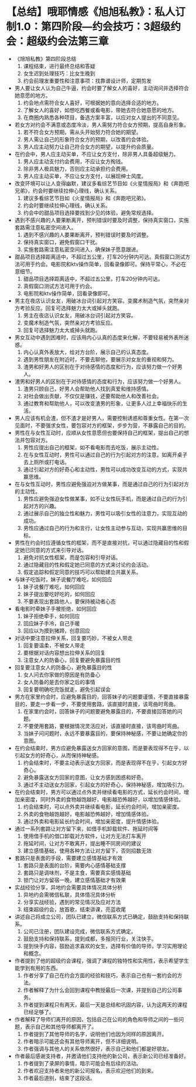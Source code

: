 # 【总结】哦耶情感《旭旭私教》：私人订制1.0：第四阶段—约会技巧：3超级约会：超级约会法第三章

-   《旭旭私教》第四阶段总结
    1.  课程结束，进行最终总结和答疑
    2.  女生迟到处理技巧：比女生晚到
    3.  约会前理发重要性和注意事项：找靠谱设计师，定期剪发
-   男人要让女人认为自己牛逼，约会时要了解女人的喜好，主动询问并选择符合她意愿的地方。
    1.  约会地点需符合女人喜好，可根据她的意向选择合适的地方。
    2.  了解女人的喜好，如想吃西餐或看电影，带她去符合她意愿的地方。
    3.  在商圈内熟悉各种项目，备选方案丰富，以应对女人提出的不同意见。
-   若女方对约会不满意或态度冷淡，男人需努力符合女方预期，提高自身形象。
    1.  若不符合女方预期，需从头开始努力符合她的期望。
    2.  男人需让自己的形象符合女方的预期，以改善约会体验。
    3.  男人应主动努力让自己符合女方的期望，以提升约会质量。
-   在约会中，男人应主动买单，不应让女方支付，除非男人具备超级魅力。
    1.  男人应主动支付约会费用，不应让女方掏钱。
    2.  除非男人极具魅力，否则应主动承担约会费用。
    3.  男人应主动买单，不应让女方支付，以展现绅士风度。
-   改变环境可以让人变得幽默，建议多看综艺节目如《火星情报局》和《奔跑吧兄弟》，约会时要继续拉伸心理线，确认关系。
    1.  建议多看综艺节目如《火星情报局》和《奔跑吧兄弟》。
    2.  约会时要继续拉伸心理线，确认关系。
    3.  约会中的甜品项目选择要找到少见的体验，避免常规选择。
-   遇到不感兴趣的人要果断离开，预判错误时要及时调整，保持真实窗口，实施套路需注意私密空间进入。
    1.  遇到不感兴趣的人要果断离开，预判错误时要及时调整。
    2.  保持真实窗口，避免假窗口干扰。
    3.  实施套路需注意私密空间进入，确保妹子愿意跟进。
-   甜品项目选择距离适中，不超过五公里，打车20分钟内可达。真假窗口测试方法可用于约会。电影院和ktv操作简单，回看录像即可。保持平常心，不必在意细节。
    1.  甜品项目选择距离适中，不超过五公里，打车20分钟内可达。
    2.  真假窗口测试方法可用于约会。
    3.  电影院和ktv操作简单，回看录像即可。
-   男主在夜店认识女友，用破冰台词引起对方笑容。变魔术制造气氛，突然亲对方考验反应。回复可选择魅力太大或掉头就跑。
    1.  男主在夜店认识女友，用破冰台词引起对方笑容。
    2.  变魔术制造气氛，突然亲对方考验反应。
    3.  回复可选择魅力太大或掉头就跑。
-   男女互动中遇到困难时，应该用内心认真的态度来化解，不要轻易被外表所迷惑。
    1.  内心认真外表放大，给对方台阶，展示自己的认真态度。
    2.  遇到男性朋友在附近时，不要去聊他，要展示对女友的重视和努力。
    3.  渣男和好男人的区别在于对待感情的态度和行为，应该努力做一个好男人。
-   渣男和好男人的区别在于对待感情的态度和行为，应该努力做一个好男人。
    1.  渣男只顾自己，好男人会帮助他人找到真爱和维持感情。
    2.  对社会做出贡献，不仅仅是赚钱，还要帮助他人和改善社会。
    3.  通过教育和帮助他人，可以改变渣男的形象，让更多人过上幸福快乐的生活。
-   男人应该有机会渣，但不渣才是好男人，需要控制诱惑和尊重女性。在第一次见面时，不要强求女性，要包容对方的框架，步步为营，不暴露自己的目的。
-   男性在与女性互动时，应顺从女性意愿但也要保持自己的框架，提出自己的想法并包容对方。
    1.  男性应提出自己的框架，如不看电影而去吃饭，展示主动性。
    2.  在与女性互动时，男性可以通过自己的行为引起对方的注意，如离开桌子去上厕所或打电话。
    3.  通过引起对方的好奇心和主动性，男性可以成功改变互动的方式，实现共赢思维。
-   在与女性互动时，男性应避免强迫对方做某事，而是通过自己的行为引起对方的主动性。
    1.  男性应避免强迫女性做某事，如不让女性玩手机，而是通过自己的行为引起对方的兴趣。
    2.  通过展示自己的独立性和魅力，男性可以吸引女性的注意力，实现互动的成功。
    3.  男性应通过自己的行为和言行，让女性主动参与互动，实现共赢思维的目标。
-   男性在约会时应遵循女性的框架，而不是直接对抗，可以通过隐藏目的性和假定她已同意的方式来引导对话。
    1.  避免对抗女性框架，而是包容和引导对话。
    2.  通过隐藏目的性和假定她已同意的方式来讨论约会活动。
    3.  假定追踪和假定同意的技巧可以帮助建立共赢关系。
-   与妹子吃饭时，妹子说餐厅难吃，如何回应
    1.  妹子说餐厅难吃，如何回应
    2.  妹子提出要吃好吃的，如何回应
    3.  不要表现出套路他人，要保持被动者心态
-   看电影时牵妹子手被拒绝，如何回应
    1.  妹子拒绝牵手，如何回应
    2.  回应妹子手冷，自己手暖
    3.  回应以为摸到猪蹄，创意回应
-   对话中要注意拉伸关系，回复要巧妙，不被女人带走
    1.  回复要温柔，不被女人带走
    2.  要根据对话内容想出拉伸关系的回复
    3.  注意女人的防备心，回复要避免暴露目的性
-   回复要注意女人的防备心，避免暴露目的性
    1.  女人问去你家做的原因是有防备心
    2.  女人防备的是去你家之后的事情
    3.  回复要明确吃完饭就走，避免引起误会
-   男方在家里约会时，应避免暴露目的，回答妹子的问题要谨慎，不要直接暴露目的，要走一步看一步，不要使用套路，该直接时直接，该弯曲时弯曲。
    1.  在家里约会时，回答妹子的问题要避免暴露目的，不要直接回答她的问题。
    2.  不要使用套路，要根据情况灵活应对，该直接时直接，该弯曲时弯曲。
    3.  当妹子问问题时，永远不要暴露目的，要保持神秘感，不要让她确定你的意图。
-   在约会结束时，男方应避免暴露送女方回家的意图，而是要表现得不在乎，以引起女方的好奇心，从而保持神秘感。
    1.  约会结束时，不要主动表示送女方回家，而是表现得不在乎，引起女方好奇心。
    2.  避免暴露送女方回家的意图，让女方感到困惑和好奇。
    3.  通过不主动送女方回家，引起女方的好奇心，保持神秘感，增加吸引力。
-   在约会结束时，男方可以通过点外卖并继续看电影的方式，延长约会时间，增加亲密度，同时外卖的食物越饱越好，电影越恐怖越好，以增加情感体验。
    1.  约会结束时，可以点外卖并继续看电影，延长约会时间，增加亲密度。
    2.  外卖的食物越饱越好，电影越恐怖越好，增加情感体验。
    3.  通过外卖和电影延长约会时间，增加亲密度，提升情感体验。
-   通过一系列套路让对方留下来，如借手机卸载软件、拖延时间等
    1.  使用借手机的借口卸载对方软件，让对方无法打车离开
    2.  拖延时间，让对方不敢离开，提出睡不同房间的建议
    3.  建立感情基础，使用各种方法让对方留下，否则招数无效
-   套路只是表面的手段，需要建立感情基础才有效
    1.  套路只是表面的台阶，需要内心感情基础支撑
    2.  套路只是调味剂，不是主食，需要真实感情基础
    3.  锁门让对方留宿一晚，建立感情基础才有效果
-   实战经验分享，异地约会需要具体情况具体分析
    1.  异地约会需微信私联，具体情况具体分析
    2.  分享实战经验，遇到的常见情况及应对方法
    3.  结束超级约会，放首歌，结束讲课，亮蓝收尾
-   讲述自己将成立公司，团队已建立，微信联系方式已确定，鼓励支持和保持联系。
    1.  公司已注册，团队建设完成，微信联系方式确定。
    2.  鼓励支持和保持联系，提到成都，多报同行业，关注快手。
    3.  提到快手内容，鼓励追求喜欢的女生，选择有价值的导师，学习实用理论和概念。
-   作者提到了他的超级约会课程，强调了课程的独特性和实用性，表示希望学生能学到有用的东西。
    1.  作者分享了自己在约会方面的经验和技巧，表示自己也有一套约会的方法。
    2.  作者解释了为什么会回到课程中教授最后一次课，并提到自己的公司事务。
    3.  作者提到课程只有两天，最后一天是总结和巩固内容，认为这两天的课程已经足够了。
-   作者解释了导师们离开的原因，包括自己在公司的角色和导师之间的一些问题，表示自己和其他导师都离开了。
    1.  作者提到了其他导师的名字，说明他们也因为同样的原因离开。
    2.  作者暗示可能还会有其他导师离开，但不详细说明。
    3.  作者强调与其他人的关系依然很好，表示自己和他们都是好朋友。
-   作者最后感谢支持者，并邀请他们支持他的新公司，表示新公司已经准备好。
    1.  作者提到了录屏的事情，暗示可能会有后续的活动。
    2.  作者欢迎支持者来他的新公司报名，表示欢迎他们的到来。
    3.  作者最后道别，结束了这段话。